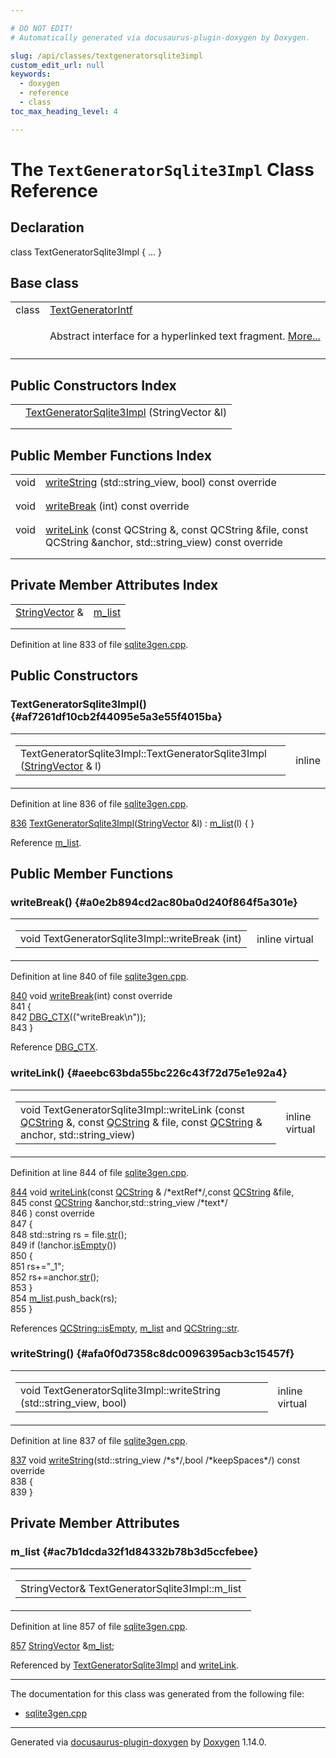 ```yaml
---

# DO NOT EDIT!
# Automatically generated via docusaurus-plugin-doxygen by Doxygen.

slug: /api/classes/textgeneratorsqlite3impl
custom_edit_url: null
keywords:
  - doxygen
  - reference
  - class
toc_max_heading_level: 4

---
```


<div class="doxyPage">

# The `TextGeneratorSqlite3Impl` Class Reference



## Declaration

<div class="doxyDeclaration">
class TextGeneratorSqlite3Impl { ... }
</div>

## Base class

<table class="doxyMembersIndex">

<tr class="doxyMemberIndexItem">
<td class="doxyMemberIndexItemType" align="left" valign="top">class</td>
<td class="doxyMemberIndexItemName" align="left" valign="top"><a href="/web-doxygen/docs/api/classes/textgeneratorintf">TextGeneratorIntf</a></td>
</tr>
<tr class="doxyMemberIndexDescription">
<td class="doxyMemberIndexDescriptionLeft"></td>
<td class="doxyMemberIndexDescriptionRight">
<p>Abstract interface for a hyperlinked text fragment. <a href="/web-doxygen/docs/api/classes/textgeneratorintf/#details">More...</a></p>
</td>
</tr>
<tr class="doxyMemberIndexSeparator">
<td class="doxyMemberIndexSeparator" colspan="2"></td>
</tr>

</table>

## Public Constructors Index

<table class="doxyMembersIndex">

<tr class="doxyMemberIndexItem">
<td class="doxyMemberIndexItemType" align="left" valign="top"></td>
<td class="doxyMemberIndexItemName" align="left" valign="top"><a href="#af7261df10cb2f44095e5a3e55f4015ba">TextGeneratorSqlite3Impl</a> (StringVector &amp;l)</td>
</tr>
<tr class="doxyMemberIndexDescription">
<td class="doxyMemberIndexDescriptionLeft"></td>
<td class="doxyMemberIndexDescriptionRight">
</td>
</tr>
<tr class="doxyMemberIndexSeparator">
<td class="doxyMemberIndexSeparator" colspan="2"></td>
</tr>

</table>

## Public Member Functions Index

<table class="doxyMembersIndex">

<tr class="doxyMemberIndexItem">
<td class="doxyMemberIndexItemType" align="left" valign="top">void</td>
<td class="doxyMemberIndexItemName" align="left" valign="top"><a href="#afa0f0d7358c8dc0096395acb3c15457f">writeString</a> (std::string_view, bool) const override</td>
</tr>
<tr class="doxyMemberIndexDescription">
<td class="doxyMemberIndexDescriptionLeft"></td>
<td class="doxyMemberIndexDescriptionRight">
</td>
</tr>
<tr class="doxyMemberIndexSeparator">
<td class="doxyMemberIndexSeparator" colspan="2"></td>
</tr>

<tr class="doxyMemberIndexItem">
<td class="doxyMemberIndexItemType" align="left" valign="top">void</td>
<td class="doxyMemberIndexItemName" align="left" valign="top"><a href="#a0e2b894cd2ac80ba0d240f864f5a301e">writeBreak</a> (int) const override</td>
</tr>
<tr class="doxyMemberIndexDescription">
<td class="doxyMemberIndexDescriptionLeft"></td>
<td class="doxyMemberIndexDescriptionRight">
</td>
</tr>
<tr class="doxyMemberIndexSeparator">
<td class="doxyMemberIndexSeparator" colspan="2"></td>
</tr>

<tr class="doxyMemberIndexItem">
<td class="doxyMemberIndexItemType" align="left" valign="top">void</td>
<td class="doxyMemberIndexItemName" align="left" valign="top"><a href="#aeebc63bda55bc226c43f72d75e1e92a4">writeLink</a> (const QCString &amp;, const QCString &amp;file, const QCString &amp;anchor, std::string_view) const override</td>
</tr>
<tr class="doxyMemberIndexDescription">
<td class="doxyMemberIndexDescriptionLeft"></td>
<td class="doxyMemberIndexDescriptionRight">
</td>
</tr>
<tr class="doxyMemberIndexSeparator">
<td class="doxyMemberIndexSeparator" colspan="2"></td>
</tr>

</table>

## Private Member Attributes Index

<table class="doxyMembersIndex">

<tr class="doxyMemberIndexItem">
<td class="doxyMemberIndexItemType" align="left" valign="top"><a href="/web-doxygen/docs/api/files/src/containers-h/#ac8d53003529fb2d062d614077fe6857c">StringVector</a> &amp;</td>
<td class="doxyMemberIndexItemName" align="left" valign="top"><a href="#ac7b1dcda32f1d84332b78b3d5ccfebee">m_list</a></td>
</tr>
<tr class="doxyMemberIndexDescription">
<td class="doxyMemberIndexDescriptionLeft"></td>
<td class="doxyMemberIndexDescriptionRight">
</td>
</tr>
<tr class="doxyMemberIndexSeparator">
<td class="doxyMemberIndexSeparator" colspan="2"></td>
</tr>

</table>


<p>Definition at line 833 of file <a href="/web-doxygen/docs/api/files/src/sqlite3gen-cpp">sqlite3gen.cpp</a>.</p>

<div class="doxySectionDef">

## Public Constructors

### TextGeneratorSqlite3Impl() {#af7261df10cb2f44095e5a3e55f4015ba}

<div class="doxyMemberItem">
<div class="doxyMemberProto">
<table class="doxyMemberLabels">
<tr class="doxyMemberLabels">
<td class="doxyMemberLabelsLeft">
<table class="doxyMemberName">
<tr>
<td class="doxyMemberName">TextGeneratorSqlite3Impl::TextGeneratorSqlite3Impl (<a href="/web-doxygen/docs/api/files/src/containers-h/#ac8d53003529fb2d062d614077fe6857c">StringVector</a> &amp; l)</td>
</tr>
</table>
</td>
<td class="doxyMemberLabelsRight">
<span class="doxyMemberLabels">
<span class="doxyMemberLabel inline">inline</span>
</span>
</td>
</tr>
</table>
</div>
<div class="doxyMemberDoc">


<p>Definition at line 836 of file <a href="/web-doxygen/docs/api/files/src/sqlite3gen-cpp">sqlite3gen.cpp</a>.</p>

<div class="doxyProgramListing">

<div class="doxyCodeLine"><span class="doxyLineNumber"><a href="#af7261df10cb2f44095e5a3e55f4015ba">836</a></span><span class="doxyLineContent"><span class="doxyHighlight">    <a href="#af7261df10cb2f44095e5a3e55f4015ba">TextGeneratorSqlite3Impl</a>(<a href="/web-doxygen/docs/api/files/src/containers-h/#ac8d53003529fb2d062d614077fe6857c">StringVector</a> &amp;l) : <a href="#ac7b1dcda32f1d84332b78b3d5ccfebee">m_list</a>(l) { }</span></span></div>

</div>


Reference <a href="#ac7b1dcda32f1d84332b78b3d5ccfebee">m&#95;list</a>.
</div>
</div>

</div>

<div class="doxySectionDef">

## Public Member Functions

### writeBreak() {#a0e2b894cd2ac80ba0d240f864f5a301e}

<div class="doxyMemberItem">
<div class="doxyMemberProto">
<table class="doxyMemberLabels">
<tr class="doxyMemberLabels">
<td class="doxyMemberLabelsLeft">
<table class="doxyMemberName">
<tr>
<td class="doxyMemberName">void TextGeneratorSqlite3Impl::writeBreak (int)</td>
</tr>
</table>
</td>
<td class="doxyMemberLabelsRight">
<span class="doxyMemberLabels">
<span class="doxyMemberLabel inline">inline</span>
<span class="doxyMemberLabel virtual">virtual</span>
</span>
</td>
</tr>
</table>
</div>
<div class="doxyMemberDoc">


<p>Definition at line 840 of file <a href="/web-doxygen/docs/api/files/src/sqlite3gen-cpp">sqlite3gen.cpp</a>.</p>

<div class="doxyProgramListing">

<div class="doxyCodeLine"><span class="doxyLineNumber"><a href="#a0e2b894cd2ac80ba0d240f864f5a301e">840</a></span><span class="doxyLineContent"><span class="doxyHighlight">    </span><span class="doxyHighlightKeywordType">void</span><span class="doxyHighlight"> <a href="#a0e2b894cd2ac80ba0d240f864f5a301e">writeBreak</a>(</span><span class="doxyHighlightKeywordType">int</span><span class="doxyHighlight">)</span><span class="doxyHighlightKeyword"> const override</span></span></div>
<div class="doxyCodeLine"><span class="doxyLineNumber">841</span><span class="doxyLineContent"><span class="doxyHighlightKeyword">    </span><span class="doxyHighlight">{</span></span></div>
<div class="doxyCodeLine"><span class="doxyLineNumber">842</span><span class="doxyLineContent"><span class="doxyHighlight">      <a href="/web-doxygen/docs/api/files/src/sqlite3gen-cpp/#a234e2efe67eececd88b140b46ea37463">DBG_CTX</a>((</span><span class="doxyHighlightStringLiteral">"writeBreak\n"</span><span class="doxyHighlight">));</span></span></div>
<div class="doxyCodeLine"><span class="doxyLineNumber">843</span><span class="doxyLineContent"><span class="doxyHighlight">    }</span></span></div>

</div>


Reference <a href="/web-doxygen/docs/api/files/src/sqlite3gen-cpp/#a234e2efe67eececd88b140b46ea37463">DBG&#95;CTX</a>.
</div>
</div>

### writeLink() {#aeebc63bda55bc226c43f72d75e1e92a4}

<div class="doxyMemberItem">
<div class="doxyMemberProto">
<table class="doxyMemberLabels">
<tr class="doxyMemberLabels">
<td class="doxyMemberLabelsLeft">
<table class="doxyMemberName">
<tr>
<td class="doxyMemberName">void TextGeneratorSqlite3Impl::writeLink (const <a href="/web-doxygen/docs/api/classes/qcstring">QCString</a> &amp;, const <a href="/web-doxygen/docs/api/classes/qcstring">QCString</a> &amp; file, const <a href="/web-doxygen/docs/api/classes/qcstring">QCString</a> &amp; anchor, std::string_view)</td>
</tr>
</table>
</td>
<td class="doxyMemberLabelsRight">
<span class="doxyMemberLabels">
<span class="doxyMemberLabel inline">inline</span>
<span class="doxyMemberLabel virtual">virtual</span>
</span>
</td>
</tr>
</table>
</div>
<div class="doxyMemberDoc">


<p>Definition at line 844 of file <a href="/web-doxygen/docs/api/files/src/sqlite3gen-cpp">sqlite3gen.cpp</a>.</p>

<div class="doxyProgramListing">

<div class="doxyCodeLine"><span class="doxyLineNumber"><a href="#aeebc63bda55bc226c43f72d75e1e92a4">844</a></span><span class="doxyLineContent"><span class="doxyHighlight">    </span><span class="doxyHighlightKeywordType">void</span><span class="doxyHighlight"> <a href="#aeebc63bda55bc226c43f72d75e1e92a4">writeLink</a>(</span><span class="doxyHighlightKeyword">const</span><span class="doxyHighlight"> <a href="/web-doxygen/docs/api/classes/qcstring">QCString</a> &amp; </span><span class="doxyHighlightComment">/*extRef*/</span><span class="doxyHighlight">,</span><span class="doxyHighlightKeyword">const</span><span class="doxyHighlight"> <a href="/web-doxygen/docs/api/classes/qcstring">QCString</a> &amp;file,</span></span></div>
<div class="doxyCodeLine"><span class="doxyLineNumber">845</span><span class="doxyLineContent"><span class="doxyHighlight">                   </span><span class="doxyHighlightKeyword">const</span><span class="doxyHighlight"> <a href="/web-doxygen/docs/api/classes/qcstring">QCString</a> &amp;anchor,std::string_view </span><span class="doxyHighlightComment">/*text*/</span></span></div>
<div class="doxyCodeLine"><span class="doxyLineNumber">846</span><span class="doxyLineContent"><span class="doxyHighlight">                  )</span><span class="doxyHighlightKeyword"> const override</span></span></div>
<div class="doxyCodeLine"><span class="doxyLineNumber">847</span><span class="doxyLineContent"><span class="doxyHighlightKeyword">    </span><span class="doxyHighlight">{</span></span></div>
<div class="doxyCodeLine"><span class="doxyLineNumber">848</span><span class="doxyLineContent"><span class="doxyHighlight">      std::string rs = file.<a href="/web-doxygen/docs/api/classes/qcstring/#a875e9ad762554ef12f3ed69b015bb245">str</a>();</span></span></div>
<div class="doxyCodeLine"><span class="doxyLineNumber">849</span><span class="doxyLineContent"><span class="doxyHighlight">      </span><span class="doxyHighlightKeywordFlow">if</span><span class="doxyHighlight"> (!anchor.<a href="/web-doxygen/docs/api/classes/qcstring/#a621c4090d69ad7d05ef8e5234376c3d8">isEmpty</a>())</span></span></div>
<div class="doxyCodeLine"><span class="doxyLineNumber">850</span><span class="doxyLineContent"><span class="doxyHighlight">      {</span></span></div>
<div class="doxyCodeLine"><span class="doxyLineNumber">851</span><span class="doxyLineContent"><span class="doxyHighlight">        rs+=</span><span class="doxyHighlightStringLiteral">"_1"</span><span class="doxyHighlight">;</span></span></div>
<div class="doxyCodeLine"><span class="doxyLineNumber">852</span><span class="doxyLineContent"><span class="doxyHighlight">        rs+=anchor.<a href="/web-doxygen/docs/api/classes/qcstring/#a875e9ad762554ef12f3ed69b015bb245">str</a>();</span></span></div>
<div class="doxyCodeLine"><span class="doxyLineNumber">853</span><span class="doxyLineContent"><span class="doxyHighlight">      }</span></span></div>
<div class="doxyCodeLine"><span class="doxyLineNumber">854</span><span class="doxyLineContent"><span class="doxyHighlight">      <a href="#ac7b1dcda32f1d84332b78b3d5ccfebee">m_list</a>.push_back(rs);</span></span></div>
<div class="doxyCodeLine"><span class="doxyLineNumber">855</span><span class="doxyLineContent"><span class="doxyHighlight">    }</span></span></div>

</div>


References <a href="/web-doxygen/docs/api/classes/qcstring/#a621c4090d69ad7d05ef8e5234376c3d8">QCString::isEmpty</a>, <a href="#ac7b1dcda32f1d84332b78b3d5ccfebee">m&#95;list</a> and <a href="/web-doxygen/docs/api/classes/qcstring/#a875e9ad762554ef12f3ed69b015bb245">QCString::str</a>.
</div>
</div>

### writeString() {#afa0f0d7358c8dc0096395acb3c15457f}

<div class="doxyMemberItem">
<div class="doxyMemberProto">
<table class="doxyMemberLabels">
<tr class="doxyMemberLabels">
<td class="doxyMemberLabelsLeft">
<table class="doxyMemberName">
<tr>
<td class="doxyMemberName">void TextGeneratorSqlite3Impl::writeString (std::string_view, bool)</td>
</tr>
</table>
</td>
<td class="doxyMemberLabelsRight">
<span class="doxyMemberLabels">
<span class="doxyMemberLabel inline">inline</span>
<span class="doxyMemberLabel virtual">virtual</span>
</span>
</td>
</tr>
</table>
</div>
<div class="doxyMemberDoc">


<p>Definition at line 837 of file <a href="/web-doxygen/docs/api/files/src/sqlite3gen-cpp">sqlite3gen.cpp</a>.</p>

<div class="doxyProgramListing">

<div class="doxyCodeLine"><span class="doxyLineNumber"><a href="#afa0f0d7358c8dc0096395acb3c15457f">837</a></span><span class="doxyLineContent"><span class="doxyHighlight">    </span><span class="doxyHighlightKeywordType">void</span><span class="doxyHighlight"> <a href="#afa0f0d7358c8dc0096395acb3c15457f">writeString</a>(std::string_view </span><span class="doxyHighlightComment">/*s*/</span><span class="doxyHighlight">,</span><span class="doxyHighlightKeywordType">bool</span><span class="doxyHighlight"> </span><span class="doxyHighlightComment">/*keepSpaces*/</span><span class="doxyHighlight">)</span><span class="doxyHighlightKeyword"> const override</span></span></div>
<div class="doxyCodeLine"><span class="doxyLineNumber">838</span><span class="doxyLineContent"><span class="doxyHighlightKeyword">    </span><span class="doxyHighlight">{</span></span></div>
<div class="doxyCodeLine"><span class="doxyLineNumber">839</span><span class="doxyLineContent"><span class="doxyHighlight">    }</span></span></div>

</div>

</div>
</div>

</div>

<div class="doxySectionDef">

## Private Member Attributes

### m&#95;list {#ac7b1dcda32f1d84332b78b3d5ccfebee}

<div class="doxyMemberItem">
<div class="doxyMemberProto">
<table class="doxyMemberLabels">
<tr class="doxyMemberLabels">
<td class="doxyMemberLabelsLeft">
<table class="doxyMemberName">
<tr>
<td class="doxyMemberName">StringVector&amp; TextGeneratorSqlite3Impl::m_list</td>
</tr>
</table>
</td>
</tr>
</table>
</div>
<div class="doxyMemberDoc">


<p>Definition at line 857 of file <a href="/web-doxygen/docs/api/files/src/sqlite3gen-cpp">sqlite3gen.cpp</a>.</p>

<div class="doxyProgramListing">

<div class="doxyCodeLine"><span class="doxyLineNumber"><a href="#ac7b1dcda32f1d84332b78b3d5ccfebee">857</a></span><span class="doxyLineContent"><span class="doxyHighlight">    <a href="/web-doxygen/docs/api/files/src/containers-h/#ac8d53003529fb2d062d614077fe6857c">StringVector</a> &amp;<a href="#ac7b1dcda32f1d84332b78b3d5ccfebee">m_list</a>;</span></span></div>

</div>


Referenced by <a href="#af7261df10cb2f44095e5a3e55f4015ba">TextGeneratorSqlite3Impl</a> and <a href="#aeebc63bda55bc226c43f72d75e1e92a4">writeLink</a>.
</div>
</div>

</div>

<hr/>

<p>The documentation for this class was generated from the following file:</p>

<ul>
<li><a href="/web-doxygen/docs/api/files/src/sqlite3gen-cpp">sqlite3gen.cpp</a></li>
</ul>

<hr/>

<p class="doxyGeneratedBy">Generated via <a href="https://github.com/xpack/docusaurus-plugin-doxygen">docusaurus-plugin-doxygen</a> by <a href="https://www.doxygen.nl">Doxygen</a> 1.14.0.</p>

</div>
